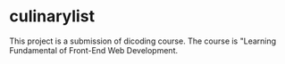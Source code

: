 # culinarylist
This project is a submission of dicoding course.
The course is "Learning Fundamental of Front-End Web Development.
